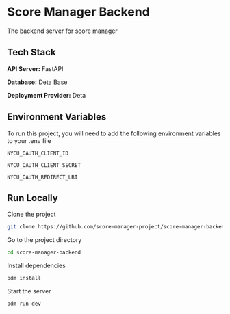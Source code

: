 # Score Manager Backend

The backend server for score manager

## Tech Stack

**API Server:** FastAPI

**Database:** Deta Base

**Deployment Provider:** Deta

## Environment Variables

To run this project, you will need to add the following environment variables to your .env file

`NYCU_OAUTH_CLIENT_ID`

`NYCU_OAUTH_CLIENT_SECRET`

`NYCU_OAUTH_REDIRECT_URI`

## Run Locally

Clone the project

```bash
git clone https://github.com/score-manager-project/score-manager-backend.git
```

Go to the project directory

```bash
cd score-manager-backend
```

Install dependencies

```bash
pdm install
```

Start the server

```bash
pdm run dev
```
